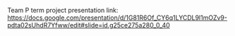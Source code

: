 Team P term project presentation link: https://docs.google.com/presentation/d/1G81R6Of_CY6q1LYCDL9l1mOZv9-pdta02sUhdR7Yfww/edit#slide=id.g25ce275a280_0_40